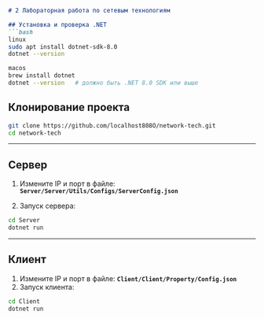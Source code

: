 ````markdown
# 2 Лабораторная работа по сетевым технологиям

## Установка и проверка .NET
```bash
linux
sudo apt install dotnet-sdk-8.0
dotnet --version 

macos
brew install dotnet
dotnet --version   # должно быть .NET 8.0 SDK или выше
````

## Клонирование проекта

```bash
git clone https://github.com/localhost808O/network-tech.git
cd network-tech
```

---

## Сервер

1. Измените IP и порт в файле:
   **`Server/Server/Utils/Configs/ServerConfig.json`**

2. Запуск сервера:

```bash
cd Server
dotnet run
```

---

## Клиент

1. Измените IP и порт в файле:
   **`Client/Client/Property/Config.json`**
2. Запуск клиента:

```bash
cd Client
dotnet run
```

